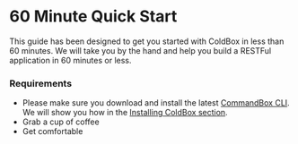 # 60 Minute Quick Start

This guide has been designed to get you started with ColdBox in less than 60 minutes.  We will take you by the hand and help you build a RESTFul application in 60 minutes or less.

### Requirements

* Please make sure you download and install the latest [CommandBox CLI](https://www.ortussolutions.com/products/commandbox).  We will show you how in the [Installing ColdBox section](installing-coldbox.md).
* Grab a cup of coffee
* Get comfortable

